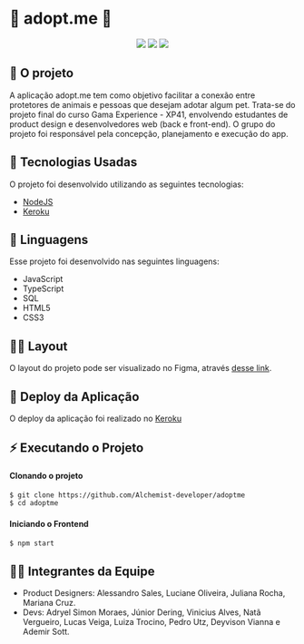 

# 🐾 adopt.me 🐾



<p align="center">

<img src='https://user-images.githubusercontent.com/88943961/175425038-63bf62c5-4d6c-4dfd-a674-6a7c92623828.png'>
<img src='https://user-images.githubusercontent.com/88943961/175425308-a784ffa3-6284-49bb-8aac-85130df66ab7.png'>
<img src='https://user-images.githubusercontent.com/88943961/175425420-165fcb9d-3598-4125-9c9b-e652c84f362f.png'>


</p>

## 🐶 O projeto
A aplicação adopt.me tem como objetivo facilitar a conexão entre protetores de animais e pessoas que desejam adotar algum pet. 
Trata-se do projeto final do curso Gama Experience - XP41, envolvendo estudantes de product design e desenvolvedores web (back e front-end). O grupo do projeto foi responsável pela concepção, planejamento e execução do app.

## 🚀 Tecnologias Usadas
O projeto foi desenvolvido utilizando as seguintes tecnologias:

- [NodeJS](https://nodejs.org/en/)
- [Keroku](https://dashboard.heroku.com/)

## 📔 Linguagens
Esse projeto foi desenvolvido nas seguintes linguagens:

- JavaScript
- TypeScript
- SQL
- HTML5
- CSS3


## ✍🏻 Layout
O layout do projeto pode ser visualizado no Figma, através [desse link](https://www.figma.com/file/iiXhhQDAWXsk70izMFejET/Desafio-do-Chef%C3%A3o-G4).  

## 🔨 Deploy da Aplicação
O deploy da aplicação foi realizado no [Keroku](https://adoptme-app.herokuapp.com/)

## ⚡ Executando o Projeto

#### Clonando o projeto
```sh
$ git clone https://github.com/Alchemist-developer/adoptme
$ cd adoptme
```

#### Iniciando o Frontend
```sh
$ npm start
```

## 🙋‍♀️ Integrantes da Equipe
- Product Designers: Alessandro Sales, Luciane Oliveira, Juliana Rocha, Mariana Cruz.
- Devs: Adryel Simon Moraes, Júnior Dering, Vinicius Alves, Natã Vergueiro, Lucas Veiga, Luiza Trocino, Pedro Utz, Deyvison Vianna e Ademir Sott. 

